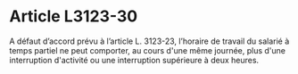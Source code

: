 # Article L3123-30

A défaut d’accord prévu à l’article L. 3123-23, l’horaire de travail du salarié à temps partiel ne peut comporter, au cours d'une même journée, plus d'une interruption d'activité ou une interruption supérieure à deux heures.
